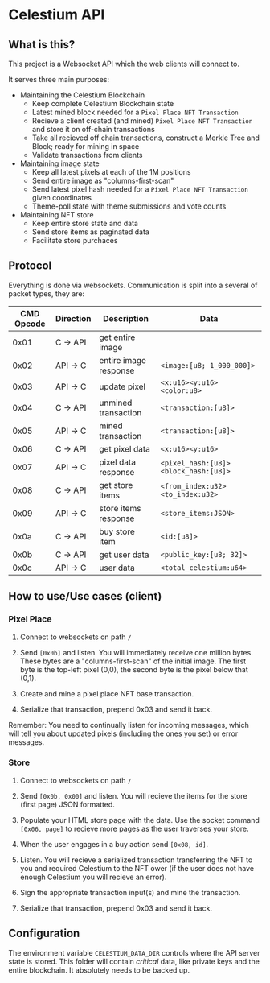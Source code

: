 
# Celestium API


## What is this?

This project is a Websocket API which the web clients will connect to.

It serves three main purposes:

- Maintaining the Celestium Blockchain
  - Keep complete Celestium Blockchain state
  - Latest mined block needed for a `Pixel Place NFT Transaction`
  - Recieve a client created (and mined) `Pixel Place NFT Transaction` and store it on off-chain transactions
  - Take all recieved off chain transactions, construct a Merkle Tree and Block; ready for mining in space
  - Validate transactions from clients
- Maintaining image state
  - Keep all latest pixels at each of the 1M positions
  - Send entire image as "columns-first-scan"
  - Send latest pixel hash needed for a `Pixel Place NFT Transaction` given coordinates
  - Theme-poll state with theme submissions and vote counts
- Maintaining NFT store
  - Keep entire store state and data
  - Send store items as paginated data
  - Facilitate store purchaces


## Protocol

Everything is done via websockets. Communication is split into a several of packet types, they are:

| CMD Opcode | Direction | Description           | Data                                 |
| ---------- | --------- | --------------------  | ------------------------------------ |
| 0x01       | C -> API  | get entire image      |                                      |
| 0x02       | API -> C  | entire image response | `<image:[u8; 1_000_000]>`            |
| 0x03       | API -> C  | update pixel          | `<x:u16><y:u16><color:u8>`           |
| 0x04       | C -> API  | unmined transaction   | `<transaction:[u8]>`                 |
| 0x05       | API -> C  | mined transaction     | `<transaction:[u8]>`                 |
| 0x06       | C -> API  | get pixel data        | `<x:u16><y:u16>`                     |
| 0x07       | API -> C  | pixel data response   | `<pixel_hash:[u8]><block_hash:[u8]>` |
| 0x08       | C -> API  | get store items       | `<from_index:u32><to_index:u32>`     |
| 0x09       | API -> C  | store items response  | `<store_items:JSON>`                 |
| 0x0a       | C -> API  | buy store item        | `<id:[u8]>`                          |
| 0x0b       | C -> API  | get user data         | `<public_key:[u8; 32]>`              |
| 0x0c       | API -> C  | user data             | `<total_celestium:u64>`              |

## How to use/Use cases (client)
### Pixel Place
1. Connect to websockets on path `/`

2. Send `[0x0b]` and listen. You will immediately receive one million bytes. These bytes are a "columns-first-scan" of the initial image. The first byte is the top-left pixel (0,0), the second byte is the pixel below that (0,1).

3. Create and mine a pixel place NFT base transaction.

4. Serialize that transaction, prepend 0x03 and send it back.

Remember: You need to continually listen for incoming messages, which will tell you about updated pixels (including the ones you set) or error messages.

### Store
1. Connect to websockets on path `/`

2. Send `[0x0b, 0x00]` and listen. You will recieve the items for the store (first page) JSON formatted.

3. Populate your HTML store page with the data. Use the socket command `[0x06, page]` to recieve more pages as the user traverses your store.

4. When the user engages in a buy action send `[0x08, id]`.

5. Listen. You will recieve a serialized transaction transferring the NFT to you and required Celestium to the NFT ower (if the user does not have enough Celestium you will recieve an error).

6. Sign the appropriate transaction input(s) and mine the transaction.

7. Serialize that transaction, prepend 0x03 and send it back.

## Configuration

The environment variable `CELESTIUM_DATA_DIR` controls where the API server state is stored.
This folder will contain *critical* data, like private keys and the entire blockchain.
It absolutely needs to be backed up.
